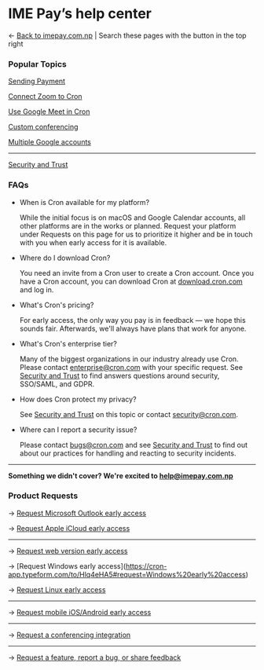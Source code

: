# IME Pay’s help center

← [Back to imepay.com.np](http://imepay.com.np)   |   Search these pages with the button in the top right

### Popular Topics

[Sending Payment](https://www.notion.so/Sending-Payment-3b38afb30132481fa81bb673d7f04a26)

[Connect Zoom to Cron](https://www.notion.so/Connect-Zoom-to-Cron-4bca104442c94a82b490d193865bc9a8)

[Use Google Meet in Cron](https://www.notion.so/Use-Google-Meet-in-Cron-e9d7877b3a8646b78568b8954265dba8)

[Custom conferencing](https://www.notion.so/Custom-conferencing-07eb7710c19444d983dd41f561303f4e)

[Multiple Google accounts](https://www.notion.so/Multiple-Google-accounts-02cd4937a3a44771b95827c829cc798d)

---

[Security and Trust](https://www.notion.so/Security-and-Trust-0f1a86da2b5746158315a803f2e35e2f)

### FAQs

- When is Cron available for my platform?
    
    While the initial focus is on macOS and Google Calendar accounts, all other platforms are in the works or planned. Request your platform under Requests on this page for us to prioritize it higher and be in touch with you when early access for it is available.
    
- Where do I download Cron?
    
    You need an invite from a Cron user to create a Cron account. Once you have a Cron account, you can download Cron at [download.cron.com](http://download.cron.com) and log in.
    
- What's Cron's pricing?
    
    For early access, the only way you pay is in feedback — we hope this sounds fair. Afterwards, we'll always have plans that work for anyone.
    
- What's Cron's enterprise tier?
    
    Many of the biggest organizations in our industry already use Cron. Please contact [enterprise@cron.com](mailto:enterprise@cron.com) with your specific request. See [Security and Trust](https://www.notion.so/Security-and-Trust-0f1a86da2b5746158315a803f2e35e2f)  to find answers questions around security, SSO/SAML, and GDPR.
    
- How does Cron protect my privacy?
    
    See [Security and Trust](https://www.notion.so/Security-and-Trust-0f1a86da2b5746158315a803f2e35e2f)  on this topic or contact [security@cron.com](mailto:security@cron.com).
    
- Where can I report a security issue?
    
    Please contact [bugs@cron.com](mailto:bugs@cron.com) and see [Security and Trust](https://www.notion.so/Security-and-Trust-0f1a86da2b5746158315a803f2e35e2f)  to find out about our practices for handling and reacting to security incidents.
    

---

**Something we didn't cover? We're excited to help@imepay.com.np**

### Product Requests

→ [Request Microsoft Outlook early access](https://cron-app.typeform.com/to/Hlq4eHA5#request=Microsoft%20Outlook%20early%20access)

→ [Request Apple iCloud early access](https://cron-app.typeform.com/to/Hlq4eHA5#request=Apple%20iCloud%20early%20access)

---

→ [Request web version early access](https://cron-app.typeform.com/to/Hlq4eHA5#request=web%20version%20early%20access)

→ [](https://mail.google.com/mail/u/0/?fs=1&tf=cm&source=mailto&su=Requesting+early+access+for+Windows&to=feedback@cron.com&body=I%27d+like+early+access+to+the+Windows+version+of+Cron.%0A%0AAdditionally,+the+following+is+important+to+me:+...)[Request Windows early access](https://cron-app.typeform.com/to/Hlq4eHA5#request=Windows%20early%20access)

→ [Request Linux early access](https://cron-app.typeform.com/to/Hlq4eHA5#request=Linux%20early%20access)

---

→ [Request mobile iOS/Android early access](https://cron-app.typeform.com/to/Hlq4eHA5#request=mobile%20iOS/Android%20early%20access)

---

→ [Request a conferencing integration](https://cron-app.typeform.com/to/Hlq4eHA5#request=a%20conferencing%20integration)

---

→ [Request a feature, report a bug, or share feedback](mailto:feedback@cron.com?subject=Cron%20feedback)